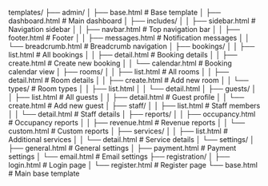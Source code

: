 templates/
├── admin/
│   ├── base.html                # Base template
│   ├── dashboard.html           # Main dashboard
│   ├── includes/
│   │   ├── sidebar.html         # Navigation sidebar
│   │   ├── navbar.html          # Top navigation bar
│   │   ├── footer.html          # Footer
│   │   ├── messages.html        # Notification messages
│   │   └── breadcrumb.html      # Breadcrumb navigation
│   ├── bookings/
│   │   ├── list.html            # All bookings
│   │   ├── detail.html          # Booking details
│   │   ├── create.html          # Create new booking
│   │   └── calendar.html        # Booking calendar view
│   ├── rooms/
│   │   ├── list.html            # All rooms
│   │   ├── detail.html          # Room details
│   │   ├── create.html          # Add new room
│   │   └── types/               # Room types
│   │       ├── list.html
│   │       └── detail.html
│   ├── guests/
│   │   ├── list.html            # All guests
│   │   ├── detail.html          # Guest profile
│   │   └── create.html          # Add new guest
│   ├── staff/
│   │   ├── list.html            # Staff members
│   │   └── detail.html          # Staff details
│   ├── reports/
│   │   ├── occupancy.html       # Occupancy reports
│   │   ├── revenue.html         # Revenue reports
│   │   └── custom.html          # Custom reports
│   ├── services/
│   │   ├── list.html            # Additional services
│   │   └── detail.html          # Service details
│   └── settings/
│       ├── general.html         # General settings
│       ├── payment.html         # Payment settings
│       └── email.html           # Email settings
├── registration/
│   ├── login.html               # Login page
│   └── register.html            # Register page
└── base.html                    # Main base template